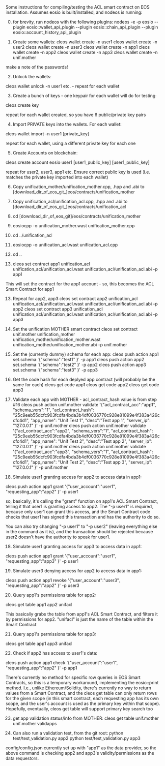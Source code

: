 Some instructions for compiling/testing the ACL smart contract on EOS installation. Assumes eosio is built/installed, and nodeos is running:

0) for brevity, run nodeos with the following plugins:
nodeos -e -p eosio --plugin eosio::wallet_api_plugin --plugin eosio::chain_api_plugin --plugin eosio::account_history_api_plugin

1) Create some wallets:
cleos wallet create -n user1
cleos wallet create -n user2
cleos wallet create -n user3
cleos wallet create -n app1
cleos wallet create -n app2
cleos wallet create -n app3
cleos wallet create -n unif.mother

make a note of the passwords!

2) Unlock the wallets:

cleos wallet unlock -n user1
etc. - repeat for each wallet

3) Create a bunch of keys - one keypair for each wallet will do for testing:

cleos create key

repeat for each wallet created, so you have 6 public/private key pairs

4) Import PRIVATE keys into the wallets. For each wallet:

cleos wallet import -n user1 [private_key]

repeat for each wallet, using a different private key for each one

5) Create Accounts on blockchain:

cleos create account eosio user1 [user1_public_key] [user1_public_key]

repeat for user2, user3, app1 etc. Ensure correct public key is used (i.e. matches the private key imported into each wallet)

6) Copy unification_mother/unification_mother.cpp, .hpp and .abi to [download_dir_of_eos_git_]eos/contracts/unification_mother

7) Copy unification_acl/unification_acl.cpp, .hpp and .abi to [download_dir_of_eos_git_]eos/contracts/unification_acl

7) cd [download_dir_of_eos_git]/eos/contracts/unification_mother

8) eosiocpp -o unification_mother.wast unification_mother.cpp

9) cd ../unification_acl

10) eosiocpp -o unification_acl.wast unification_acl.cpp

11) cd ..

12) cleos set contract app1 unification_acl unification_acl/unification_acl.wast unification_acl/unification_acl.abi -p app1

This will set the contract for the app1 account - so, this becomes the ACL Smart Contract for app1

13) Repeat for app2, app3
cleos set contract app2 unification_acl unification_acl/unification_acl.wast unification_acl/unification_acl.abi -p app2
cleos set contract app3 unification_acl unification_acl/unification_acl.wast unification_acl/unification_acl.abi -p app3

14) Set the unification MOTHER smart contract
cleos set contract unif.mother unification_mother unification_mother/unification_mother.wast unification_mother/unification_mother.abi -p unif.mother

15) Set the (currently dummy) schema for each app:
cleos push action app1 set.schema '{"schema":"test1" }' -p app1
cleos push action app2 set.schema '{"schema":"test2" }' -p app2
cleos push action app3 set.schema '{"schema":"test3" }' -p app3

16) Get the code hash for each deplyed app contract (will probably be the same for each)
cleos get code app1
cleos get code app2
cleos get code app3

16) Validate each app with MOTHER - acl_contract_hash value is from step #16
cleos push action unif.mother validate '{"acl_contract_acc":"app1", "schema_vers":"1", "acl_contract_hash": "25c9eeb55dcfc903fcdfa4bda3b4df0036770c928e81099e4f383a426ccfc4d1", "app_name": "Unif Test 1", "desc":"Test app 1", "server_ip": "127.0.0.1" }' -p unif.mother
cleos push action unif.mother validate '{"acl_contract_acc":"app2", "schema_vers":"1", "acl_contract_hash": "25c9eeb55dcfc903fcdfa4bda3b4df0036770c928e81099e4f383a426ccfc4d1", "app_name": "Unif Test 2", "desc":"Test app 2", "server_ip": "127.0.0.1" }' -p unif.mother
cleos push action unif.mother validate '{"acl_contract_acc":"app3", "schema_vers":"1", "acl_contract_hash": "25c9eeb55dcfc903fcdfa4bda3b4df0036770c928e81099e4f383a426ccfc4d1", "app_name": "Unif Test 2", "desc":"Test app 3", "server_ip": "127.0.0.1" }' -p unif.mother

17) Simulate user1 granting access for app2 to access data in app1:

cleos push action app1 grant '{"user_account":"user1", "requesting_app":"app2" }' -p user1

so, basically, it's calling the "grant" function on app1's ACL Smart Contract, telling it that user1 is granting access to app2. The "-p user1" is required, because only user1 can grant this access, and the Smart Contract code checks that user1 has signed this transaction and has the authority to do so.

You can also try changing "-p user1" to "-p user2" (leaving everything else in the command as it is), and the transaction should be rejected because user2 doesn't have the authority to speak for user1.

18) Simulate user1 granting access for app3 to access data in app1:

cleos push action app1 grant '{"user_account":"user1", "requesting_app":"app3" }' -p user1

19) Simulate user3 denying access for app2 to access data in app1:

cleos push action app1 revoke '{"user_account":"user3", "requesting_app":"app2" }' -p user3

20) Query app1's permissions table for app2:

cleos get table app1 app2 unifacl

This basically grabs the table from app1's ACL Smart Contract, and filters it by permissions for app2. "unifacl" is just the name of the table within the Smart Contract

21) Query app1's permissions table for app3:

cleos get table app1 app3 unifacl

22) Check if app2 has access to user1's data:

cleos push action app1 check '{"user_account":"user1", "requesting_app":"app2" }' -p app1

There's currently no method for specific row queries in EOS Smart Contracts, so this is a temporary workaround, implementing the eosio::print method. I.e., unlike Ethereum/Solidity, there's currently no way to return values from a Smart Contract, and the cleos get table can only return rows for the given scope (in this smart contract, each requesting app has its own scope, and the user's account is used as the primary key within that scope). Hopefully, eventually, cleos get table will support primary key search too

23) get app validation status/info from MOTHER:
cleos get table unif.mother unif.mother validapps

24) Can also run a validation test, from the git root:
python test/test_validation.py app2
python test/test_validation.py app3

config/config.json currently set up with "app1" as the data provider, so the above command is checking app2 and app3's validity/permissions as the data requestors.

